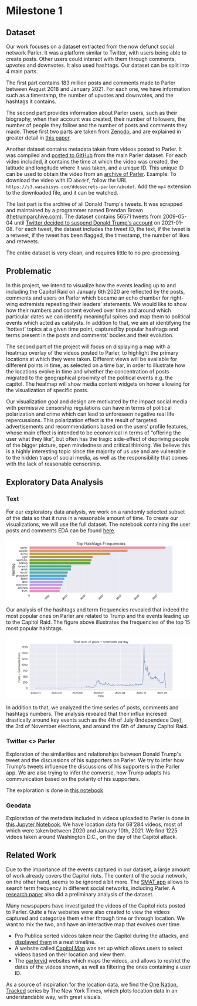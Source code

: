 # Milestone 1

## Dataset

Our work focuses on a dataset extracted from the now defunct social network Parler. It was a platform similar to Twitter, with users being able to create posts. Other users could interact with them through comments, upvotes and downvotes. It also used hashtags. Our dataset can be split into 4 main parts.

The first part contains 183 million posts and comments made to Parler between August 2018 and January 2021. For each one, we have information such as a timestamp, the number of upvotes and downvotes, and the hashtags it contains.

The second part provides information about Parler users, such as their biography, when their account was created, their number of followers, the number of people they follow and the number of posts and comments they made. These first two parts are taken from [Zenodo](https://zenodo.org/record/4442460#.YIGHfC0Rpqt), and are explained in greater detail in [this paper](https://arxiv.org/abs/2101.03820).

Another dataset contains metadata taken from videos posted to Parler. It was compiled and [posted to GitHub](https://gist.github.com/kylemcdonald/8fdabd6526924012c1f5afe538d7dc09) from the main Parler dataset. For each video included, it contains the time at which the video was created, the latitude and longitude where it was taken, and a unique ID. This unique ID can be used to obtain the video from an [archive of Parler](https://ddosecrets.com/wiki/Parler). Example: To download the video with ID `abcdef`, follow the URL `https://s3.wasabisys.com/ddosecrets-parler/abcdef`. Add the `mp4` extension to the downloaded file, and it can be watched.

The last part is the archive of all Donald Trump's tweets. It was scrapped and maintained by a programmer named Brendan Brown ([thetrumparchive.com](https://www.thetrumparchive.com/)). The dataset contains 56571 tweets from 2009-05-04 until [Twitter decided to suspend Donald Trump's account](https://blog.twitter.com/en_us/topics/company/2020/suspension.html) on 2021-01-08. For each tweet, the dataset includes the tweet ID, the text, if the tweet is a retweet, if the tweet has been flagged, the timestamp, the number of likes and retweets.

The entire dataset is very clean, and requires little to no pre-processing.

## Problematic

In this project, we intend to visualize how the events leading up to and including the Capitol Raid on January 6th 2020 are reflected by the posts, comments and users on Parler which became an echo chamber for right-wing extremists repeating their leaders’ statements. We would like to show how their numbers and content evolved over time and around which particular dates we can identify meaningful spikes and map them to political events which acted as catalysts. In addition to that, we aim at identifying the ‘hottest’ topics at a given time point, captured by popular hashtags and terms present in the posts and comments’ bodies and their evolution.

The second part of the project will focus on displaying a map with a heatmap overlay of the videos posted to Parler, to highlight the primary locations at which they were taken. Different views will be available for different points in time, as selected on a time bar, in order to illustrate how the locations evolve in time and whether the concentration of posts migrated to the geographical proximity of the political events e.g. the capitol. The heatmap will show media content widgets on hover allowing for the visualization of specific posts.

Our visualization goal and design are motivated by the impact social media with permissive censorship regulations can have in terms of political polarization and crime which can lead to unforeseen negative real life repercussions. This polarization effect is the result of targeted advertisements and recommendations based on the users’ profile features, whose main effect is intended to be economical in terms of “offering the user what they like”, but often has the tragic side-effect of depriving people of the bigger picture, open mindedness and critical thinking. We believe this is a highly interesting topic since the majority of us use and are vulnerable to the hidden traps of social media, as well as the responsibility that comes with the lack of reasonable censorship.

## Exploratory Data Analysis

### Text

For our exploratory data analysis, we work on a randomly selected subset of the data so that it runs in a reasonable amount of time. To create our visualizations, we will use the full dataset. The notebook containing the user posts and comments EDA can be found [here](https://github.com/com-480-data-visualization/data-visualization-project-2021-jin-juice/blob/master/eda/milestone1_hashtags_and_terms.ipynb).

![Top hashtags](../data/top_hashtags.png "Top Hashtags")

Our analysis of the hashtags and term frequencies revealed that indeed the most popular ones on Parler are related to Trump and the events leading up to the Capitol Raid. The figure above illustrates the frequencies of the top 15 most popular hashtags.

![Posts and Comments Num. Time Series](../data/posts_per_day.png "Posts and Comments Num. Time Series")

In addition to that, we analyzed the time series of posts, comments and hashtags numbers. The analysis revealed that their influx incresed drastically around key events such as the 4th of July (Independece Day), the 3rd of November elections, and around the 6th of Januray Capitol Raid.

### Twitter <> Parler

Exploration of the similarities and relationships between Donald Trump's tweet and the discussions of his supporters on Parler. We try to infer how Trump's tweets influence the discussions of his supporters in the Parler app. We are also trying to infer the converse, how Trump adapts his communication based on the polarity of his supporters.

The exploration is done in [this notebook](https://github.com/com-480-data-visualization/data-visualization-project-2021-jin-juice/blob/master/eda/milestone_1_twitter-parler.ipynb)

### Geodata

Exploration of the metadata included in videos uploaded to Parler is done in [this Jupyter Notebook](https://github.com/com-480-data-visualization/data-visualization-project-2021-jin-juice/blob/master/eda/milestone1_geodata.ipynb). We have location data for 68'284 videos, most of which were taken between 2020 and January 10th, 2021. We find 1225 videos taken around Washington D.C., on the day of the Capitol attack.

## Related Work

Due to the importance of the events captured in our dataset, a large amount of work already covers the Capitol riots. The content of the social network, on the other hand, seems to be ignored a bit more. The [SMAT app](https://www.smat-app.com/) allows to search term frequency in different social networks, including Parler. A [research paper](https://arxiv.org/abs/2101.03820) also did a preliminary analysis of the dataset.

Many newspapers have investigated the videos of the Capitol riots posted to Parler. Quite a few websites were also created to view the videos captured and categorize them either through time or through location. We want to mix the two, and have an interactive map that evolves over time.

* Pro Publica sorted videos taken near the Capitol during the attacks, and [displayed them](https://projects.propublica.org/parler-capitol-videos/) in a neat timeline.
* A website called [Capitol Map](https://capitolmap.com) was set up which allows users to select videos based on their location and view them.
* The [parlervid](https://parlervid.herokuapp.com) websites which maps the videos, and allows to restrict the dates of the videos shown, as well as filtering the ones containing a user ID.

As a source of inspiration for the location data, we find the [One Nation, Tracked](https://www.nytimes.com/interactive/2019/12/19/opinion/location-tracking-cell-phone.html) series by The New York Times, which plots location data in an understandable way, with great visuals.
